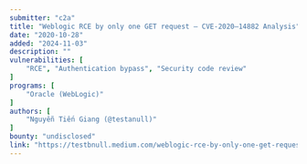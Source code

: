 ```yaml
---
submitter: "c2a"
title: "Weblogic RCE by only one GET request — CVE-2020–14882 Analysis"
date: "2020-10-28"
added: "2024-11-03"
description: ""
vulnerabilities: [
    "RCE", "Authentication bypass", "Security code review"
]
programs: [
    "Oracle (WebLogic)"
]
authors: [
    "Nguyễn Tiến Giang (@testanull)"
]
bounty: "undisclosed"
link: "https://testbnull.medium.com/weblogic-rce-by-only-one-get-request-cve-2020-14882-analysis-6e4b09981dbf"
---
```




